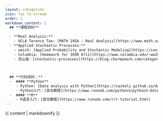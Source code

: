 ```yaml
---
layout: categories
icon: fas fa-stream
order: 1
markdown_content: |
  ## **课程资料**
  
  - **Real Analysis:**
    - UCLA Terence Tao: [MATH 245A : Real Analysis](https://www.math.ucla.edu/~tao/245a.1.10f/)
  - **Applied Stochastic Processes:**
    - umich: [Applied Probability and Stochastic Modeling](https://ionides.github.io/620/)
    - Columbia: [Homework for IEOR 6711](https://www.columbia.edu/~ww2040/6711F13/homework6711.html)
    - 念山居：[stochastic-processes](https://blog.charmpeach.com/category/stochastic-processes/)
  
  
  
  ## **代码资料：**
  -  #### **Python**
     - Python: [Data analysis with Python](https://saskeli.github.io/data-analysis-with-python-summer-2019/)
     - Python入门：[菜鸟教程](https://www.runoob.com/python3/python3-data-type.html)
  -  #### **R**
     - R语言入门：[菜鸟教程](https://www.runoob.com/r/r-tutorial.html)
---
```

<!DOCTYPE html>
<html>
  <head>
    <!-- head内容 -->
  </head>
  <body>
    <!-- 其他内容 -->
    {{ content | markdownify }}
    <!-- 其他内容 -->
  </body>
</html>

